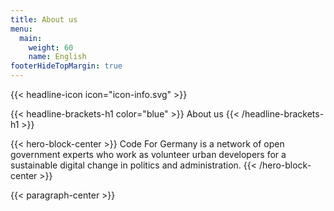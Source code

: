 ```yaml
---
title: About us
menu: 
  main:
    weight: 60
    name: English
footerHideTopMargin: true
---
```


{{< headline-icon icon="icon-info.svg" >}}

{{< headline-brackets-h1 color="blue"  >}}
About us
{{< /headline-brackets-h1  >}}


{{< hero-block-center  >}}
Code For Germany is a network of open government experts who work as volunteer urban developers for a sustainable digital change in politics and administration. 
{{< /hero-block-center  >}}


{{< paragraph-center  >}}
